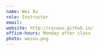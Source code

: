 ```yaml
---
name: Wei Xu
role: Instructor
email: 
website: http://cocoxu.github.io/
office-hours: Monday after class
photo: weixu.png
---
```

